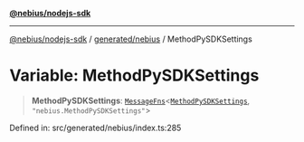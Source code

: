 [**@nebius/nodejs-sdk**](../../../README.md)

---

[@nebius/nodejs-sdk](../../../README.md) / [generated/nebius](../README.md) / MethodPySDKSettings

# Variable: MethodPySDKSettings

> **MethodPySDKSettings**: [`MessageFns`](../../../runtime/protos/core/interfaces/MessageFns.md)\<[`MethodPySDKSettings`](../interfaces/MethodPySDKSettings.md), `"nebius.MethodPySDKSettings"`\>

Defined in: src/generated/nebius/index.ts:285

